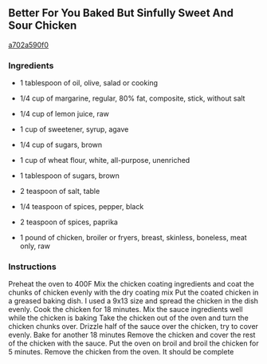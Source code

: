 ## Better For You Baked But Sinfully Sweet And Sour Chicken

[a702a590f0](https://cookpad.com/us/recipes/343542-better-for-you-baked-but-sinfully-sweet-and-sour-chicken)

### Ingredients

 - 1 tablespoon of oil, olive, salad or cooking

 - 1/4 cup of margarine, regular, 80% fat, composite, stick, without salt

 - 1/4 cup of lemon juice, raw

 - 1 cup of sweetener, syrup, agave

 - 1/4 cup of sugars, brown

 - 1 cup of wheat flour, white, all-purpose, unenriched

 - 1 tablespoon of sugars, brown

 - 2 teaspoon of salt, table

 - 1/4 teaspoon of spices, pepper, black

 - 2 teaspoon of spices, paprika

 - 1 pound of chicken, broiler or fryers, breast, skinless, boneless, meat only, raw

### Instructions

Preheat the oven to 400F Mix the chicken coating ingredients and coat the chunks of chicken evenly with the dry coating mix Put the coated chicken in a greased baking dish. I used a 9x13 size and spread the chicken in the dish evenly. Cook the chicken for 18 minutes. Mix the sauce ingredients well while the chicken is baking Take the chicken out of the oven and turn the chicken chunks over. Drizzle half of the sauce over the chicken, try to cover evenly. Bake for another 18 minutes Remove the chicken and cover the rest of the chicken with the sauce. Put the oven on broil and broil the chicken for 5 minutes. Remove the chicken from the oven. It should be complete